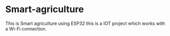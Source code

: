 # Smart-agriculture
This is Smart agriculture using ESP32 this is a IOT project which works with a Wi-Fi connection.
